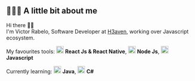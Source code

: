 ## 👨🏻‍💻 A little bit about me

Hi there 👋🏻  
I'm Victor Rabelo, Software Developer at [H3aven](https://h3aven.com), working over Javascript ecosystem.

My favourites tools: <img src="https://xesque.rocketseat.dev/platform/tech/react-native.svg" width="20"/> <b>React Js & React Native</b>, <img src="https://xesque.rocketseat.dev/platform/tech/node.svg" width="20"/> <b>Node Js</b>, <img src="https://xesque.rocketseat.dev/platform/tech/javascript.svg" width="20"/> <b>Javascript</b>

Currently learning: <img src="https://xesque.rocketseat.dev/platform/tech/java.svg" width="20"/> <b>Java</b>, <img src="https://xesque.rocketseat.dev/platform/tech/c-sharp.svg" width="20"/> <b>C#</b>
